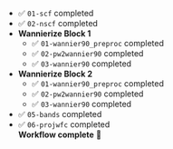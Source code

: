  - ✅ `01-scf` completed  
 - ✅ `02-nscf` completed  
 - **Wannierize Block 1**
   - ✅ `01-wannier90_preproc` completed  
   - ✅ `02-pw2wannier90` completed  
   - ✅ `03-wannier90` completed  
 - **Wannierize Block 2**
   - ✅ `01-wannier90_preproc` completed  
   - ✅ `02-pw2wannier90` completed  
   - ✅ `03-wannier90` completed  
 - ✅ `05-bands` completed  
 - ✅ `06-projwfc` completed  
 **Workflow complete** 🎉
